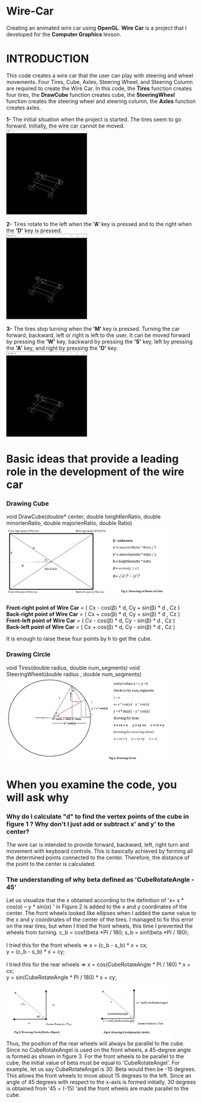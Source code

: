 # Wire-Car
Creating an animated wire car using __OpenGL__.
__Wire Car__ is a project that I developed for the __Computer Graphics__ lesson. 

# INTRODUCTION
This code creates a wire car that the user can play with steering and wheel movements. Four Tires, Cube, Axles, Steering Wheel, and Steering Column are required to create the Wire Car. In this code, the __Tires__ function creates four tires, the __DrawCube__ function creates cube, the __SteeringWheel__ function creates the steering wheel and steering column, the __Axles__ function creates axles.

__1-__ The initial situation when the project is started. The tires seem to go forward. Initially, the wire car cannot be moved.<br/>
<img src="img/default.gif" width="214" height="226"> <br/>

__2-__ Tires rotate to the left when the __'A'__ key is pressed and to the right when the __'D'__ key is pressed.<br/>
<img src="img/left_right.gif" width="214" height="226"> <br/>

__3-__ The tires stop turning when the __'M'__ key is pressed. Turning the car forward, backward, left or right is left to the user. It can be moved forward by pressing the __'W'__ key, backward by pressing the __'S'__ key, left by pressing the __'A'__ key, and right by pressing the __'D'__ key.<br/>
<img src="img/movement.gif" width="214" height="226"> <br/>

# Basic ideas that provide a leading role in the development of the wire car
### Drawing Cube
void DrawCube(double* center, double heightlenRatio, double minorlenRatio, double majorlenRatio, double Ratio)
<img src="img/fig-1.png" width="426" height="190"> <br />

__Front-right point of Wire Car__ = ( Cx - cos(β) * d, Cy + sin(β) * d , Cz ) <br />
__Back-right point of Wire Car__ = ( Cx + cos(β) * d, Cy + sin(β) * d , Cz ) <br />
__Front-left point of Wire Car__ = ( Cx - cos(β) * d, Cy - sin(β) * d , Cz ) <br />
__Back-left point of Wire Car__ = ( Cx + cos(β) * d, Cy - sin(β) * d , Cz ) <br />

It is enough to raise these four points by h to get the cube. <br />

### Drawing Circle
void Tires(double radius, double num_segments)
void SteeringWheel(double radius , double num_segments)
<img src="img/fig-2.png" width="426" height="225">

# When you examine the code, you will ask why
### Why do I calculate "d" to find the vertex points of the cube in figure 1 ? Why don't I just add or subtract x' and y' to the center?
The wire car is intended to provide forward, backward, left, right turn and movement with keyboard controls. This is basically achieved by forming all the determined points connected to the center. Therefore, the distance of the point to the center is calculated.

### The understanding of why beta defined as 'CubeRotateAngle - 45'
Let us visualize that the x obtained according to the definition of 'x= x * cos(α) – y * sin(α) ' in Figure 2 is added to the x and y coordinates of the center.
The front wheels looked like ellipses when I added the same value to the x and y coordinates of the center of the tires. I managed to fix this error on the rear tires, but when I tried the front wheels, this time I prevented the wheels from turning.
c_b = cosf(beta *PI / 180; s_b = sinf(beta *PI / 180); <br />
<br />
I tried this for the front wheels =>
x = (c_b - s_b) * x + cx; <br />
y = (c_b - s_b) * x + cy; <br/>
<br />
I tried this for the rear wheels =>
x = cos(CubeRotateAngle * PI / 180) * x + cx; <br />
y =  sin(CubeRotateAngle * PI / 180) * x + cy; <br />

<img src="img/fig-3-4.png" width="440" height="141"> <br />
Thus, the position of the rear wheels will always be parallel to the cube. Since no CubeRotateAngel is used on the front wheels, a 45-degree angle is formed as shown in figure 3. For the front wheels to be parallel to the cube, the initial value of beta must be equal to 'CubeRotateAngel'. For example, let us say CubeRotateAngel is 30. Beta would then be -15 degrees. This allows the front wheels to move about 15 degrees to the left. Since an angle of 45 degrees with respect to the x-axis is formed initially, 30 degrees is obtained from '45 + (-15) 'and the front wheels are made parallel to the cube.
